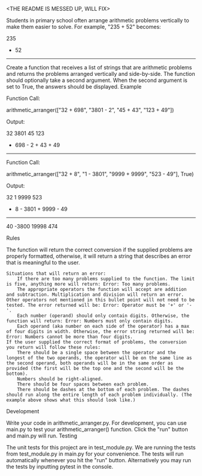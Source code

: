 <THE README IS MESSED UP, WILL FIX>

Students in primary school often arrange arithmetic problems vertically to make them easier to solve. For example, "235 + 52" becomes:

  235
+  52
-----

Create a function that receives a list of strings that are arithmetic problems and returns the problems arranged vertically and side-by-side. The function should optionally take a second argument. When the second argument is set to True, the answers should be displayed.
Example

Function Call:

arithmetic_arranger(["32 + 698", "3801 - 2", "45 + 43", "123 + 49"])

Output:

   32      3801      45      123
+ 698    -    2    + 43    +  49
-----    ------    ----    -----

Function Call:

arithmetic_arranger(["32 + 8", "1 - 3801", "9999 + 9999", "523 - 49"], True)

Output:

  32         1      9999      523
+  8    - 3801    + 9999    -  49
----    ------    ------    -----
  40     -3800     19998      474

Rules

The function will return the correct conversion if the supplied problems are properly formatted, otherwise, it will return a string that describes an error that is meaningful to the user.

    Situations that will return an error:
        If there are too many problems supplied to the function. The limit is five, anything more will return: Error: Too many problems.
        The appropriate operators the function will accept are addition and subtraction. Multiplication and division will return an error. Other operators not mentioned in this bullet point will not need to be tested. The error returned will be: Error: Operator must be '+' or '-'.
        Each number (operand) should only contain digits. Otherwise, the function will return: Error: Numbers must only contain digits.
        Each operand (aka number on each side of the operator) has a max of four digits in width. Otherwise, the error string returned will be: Error: Numbers cannot be more than four digits.
    If the user supplied the correct format of problems, the conversion you return will follow these rules:
        There should be a single space between the operator and the longest of the two operands, the operator will be on the same line as the second operand, both operands will be in the same order as provided (the first will be the top one and the second will be the bottom).
        Numbers should be right-aligned.
        There should be four spaces between each problem.
        There should be dashes at the bottom of each problem. The dashes should run along the entire length of each problem individually. (The example above shows what this should look like.)

Development

Write your code in arithmetic_arranger.py. For development, you can use main.py to test your arithmetic_arranger() function. Click the "run" button and main.py will run.
Testing

The unit tests for this project are in test_module.py. We are running the tests from test_module.py in main.py for your convenience. The tests will run automatically whenever you hit the "run" button. Alternatively you may run the tests by inputting pytest in the console.
